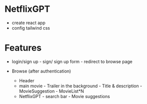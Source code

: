 # NetflixGPT

- create react app
- config tailwind css

# Features

- login/sign up - sign/ sign up form - redirect to browse page

- Browse (after authentication)
  - Header
  - main movie - Trailer in the background - Title & description - MovieSuggestion - MovieList\*N
  - NetflixGPT - search bar - Movie suggestions
